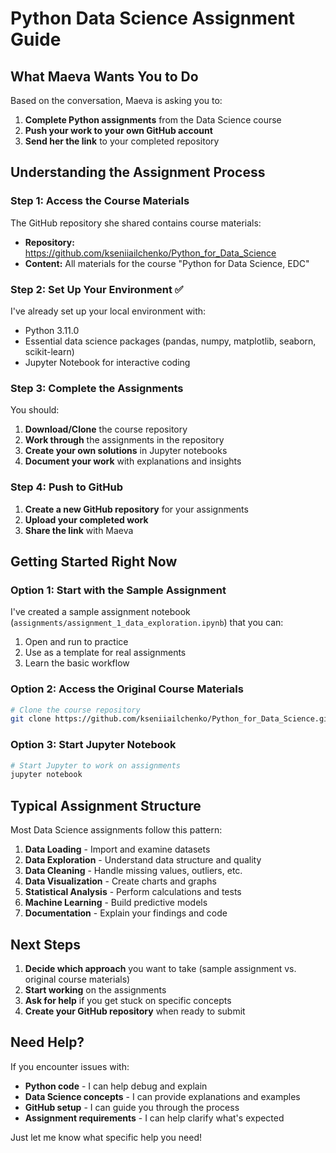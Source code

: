 # Python Data Science Assignment Guide

## What Maeva Wants You to Do

Based on the conversation, Maeva is asking you to:

1. **Complete Python assignments** from the Data Science course
2. **Push your work to your own GitHub account** 
3. **Send her the link** to your completed repository

## Understanding the Assignment Process

### Step 1: Access the Course Materials
The GitHub repository she shared contains course materials:
- **Repository:** https://github.com/kseniiailchenko/Python_for_Data_Science
- **Content:** All materials for the course "Python for Data Science, EDC"

### Step 2: Set Up Your Environment ✅
I've already set up your local environment with:
- Python 3.11.0
- Essential data science packages (pandas, numpy, matplotlib, seaborn, scikit-learn)
- Jupyter Notebook for interactive coding

### Step 3: Complete the Assignments
You should:
1. **Download/Clone** the course repository
2. **Work through** the assignments in the repository
3. **Create your own solutions** in Jupyter notebooks
4. **Document your work** with explanations and insights

### Step 4: Push to GitHub
1. **Create a new GitHub repository** for your assignments
2. **Upload your completed work**
3. **Share the link** with Maeva

## Getting Started Right Now

### Option 1: Start with the Sample Assignment
I've created a sample assignment notebook (`assignments/assignment_1_data_exploration.ipynb`) that you can:
1. Open and run to practice
2. Use as a template for real assignments
3. Learn the basic workflow

### Option 2: Access the Original Course Materials
```bash
# Clone the course repository
git clone https://github.com/kseniiailchenko/Python_for_Data_Science.git
```

### Option 3: Start Jupyter Notebook
```bash
# Start Jupyter to work on assignments
jupyter notebook
```

## Typical Assignment Structure

Most Data Science assignments follow this pattern:

1. **Data Loading** - Import and examine datasets
2. **Data Exploration** - Understand data structure and quality
3. **Data Cleaning** - Handle missing values, outliers, etc.
4. **Data Visualization** - Create charts and graphs
5. **Statistical Analysis** - Perform calculations and tests
6. **Machine Learning** - Build predictive models
7. **Documentation** - Explain your findings and code

## Next Steps

1. **Decide which approach** you want to take (sample assignment vs. original course materials)
2. **Start working** on the assignments
3. **Ask for help** if you get stuck on specific concepts
4. **Create your GitHub repository** when ready to submit

## Need Help?

If you encounter issues with:
- **Python code** - I can help debug and explain
- **Data Science concepts** - I can provide explanations and examples
- **GitHub setup** - I can guide you through the process
- **Assignment requirements** - I can help clarify what's expected

Just let me know what specific help you need! 